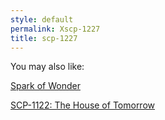 ```yaml
---
style: default
permalink: Xscp-1227
title: scp-1227
---
```

You may also like:

[Spark of Wonder](http://scp-wiki.net/spark-of-wonder)

[SCP-1122: The House of Tomorrow](http://scp-wiki.net/scp-1122)
